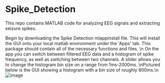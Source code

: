 # Spike_Detection
This repo contains MATLAB code for analyzing EEG signals and extracting seizure spikes.

Begin by downloading the Spike Detection mlappinstall file. This will install the GUI onto your local matlab environment under the 'Apps' tab. This package should contain all of the necessary functions and files.
\n On the app you can switch between filtered EEG data and a histogram of spike frequency, as well as switching between two channels. A slider allows you to change the histogram bin size on a range from 1ms-2000ms.
\nPictured below is the GUI showing a histogram with a bin size of roughly 800ms.\n
![image](https://user-images.githubusercontent.com/115127093/196244783-9491dd82-4ad8-48fb-8eaa-224891bc9b77.png)
